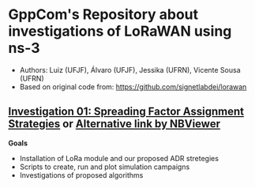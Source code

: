 # GppCom's Repository about investigations of LoRaWAN using ns-3
  - Authors: Luiz (UFJF), Álvaro (UFJF), Jessika (UFRN), Vicente Sousa (UFRN)
  - Based on original code from: https://github.com/signetlabdei/lorawan

## [Investigation 01: Spreading Factor Assignment Strategies](https://github.com/vicentesousa/ns-3-lora-gppcom/blob/master/ADR_study_final_vicente.ipynb) or [Alternative link by NBViewer](http://nbviewer.jupyter.org/github/vicentesousa/ns-3-lora-gppcom/blob/master/ADR_study_final_vicente.ipynb.ipynb)
**Goals**
- Installation of LoRa module and our proposed ADR stretegies
- Scripts to create, run and plot simulation campaigns
- Investigations of proposed algorithms


<!--
## [Investigation 01: Spreading Factor Assignment Strategies](https://github.com/vicentesousa/ns-3-lora-gppcom/blob/master/ADR_study_01.ipynb)
## [Alternative link by NBViewer](http://nbviewer.jupyter.org/github/vicentesousa/ns-3-lora-gppcom/blob/master/ADR_study_01.ipynb)
**Goals**
- Installation of LoRa module and our proposed ADR stretegies
- Scripts to create, run and plot simulation campaigns
- Investigations of proposed algorithms

## [Investigation 01_1: Spreading Factor 12 behaviour](https://github.com/vicentesousa/ns-3-lora-gppcom/blob/master/ADR_study_01_1_SF12.ipynb)
**Goals**
- Investigation about SF12 only performance

## [Investigation 02: Spreading Factor Assignment Strategy for Coverage and Capacity Flexible trade-off](https://github.com/vicentesousa/ns-3-lora-gppcom/blob/master/ADR_study_2.ipynb)
**Goals**
- Installation of LoRa module and our proposed ADR stretegies
- Scripts to create, run and plot simulation campaigns


(http://nbviewer.jupyter.org/github/vicentesousa/ns-3-lora-gppcom/blob/master/ADR_study_01.ipynb)
-->
